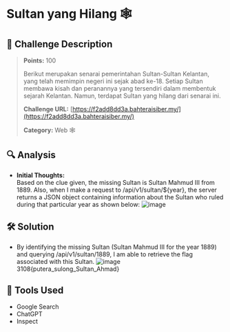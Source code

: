 # Sultan yang Hilang 🕸️

## 🧾 Challenge Description
> **Points:** 100    
>  
> Berikut merupakan senarai pemerintahan Sultan-Sultan Kelantan, yang telah memimpin negeri ini sejak abad ke-18. Setiap Sultan membawa kisah dan peranannya yang tersendiri dalam membentuk sejarah Kelantan. Namun, terdapat Sultan yang hilang dari senarai ini.
>  
> **Challenge URL:** [https://f2add8dd3a.bahteraisiber.my/](https://f2add8dd3a.bahteraisiber.my/)  
>  
> **Category:** Web 🕸 

## 🔍 Analysis
- **Initial Thoughts:**  
  Based on the clue given, the missing Sultan is Sultan Mahmud III from 1889. Also, when I make a request to /api/v1/sultan/${year}, the server returns a JSON object containing information about the Sultan who ruled during that particular year as shown below:
  ![image](https://github.com/user-attachments/assets/497f9c40-77cf-440f-85f1-65c6e9453158)


## 🛠️ Solution
- By identifying the missing Sultan (Sultan Mahmud III for the year 1889) and querying /api/v1/sultan/1889, I am able to retrieve the flag associated with this Sultan.
  ![image](https://github.com/user-attachments/assets/a894e3ed-bd55-42d5-a011-1db124caa9ff)
3108{putera_sulong_Sultan_Ahmad}

## 🧰 Tools Used
- Google Search
- ChatGPT
- Inspect

